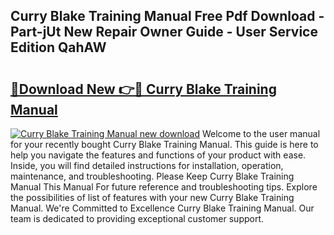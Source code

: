 ## Curry Blake Training Manual Free Pdf Download - Part-jUt New Repair Owner Guide - User Service Edition QahAW

# <h2><a href="http://bc80635.oget.top/?id=Curry+Blake+Training+Manual">🔗Download New 👉🔴 Curry Blake Training Manual</a></h2>

[![Curry Blake Training Manual new download](https://i.imgur.com/5g1atiW.png)](http://bc80635.oget.top/?id=Curry+Blake+Training+Manual)
Welcome to the user manual for your recently bought Curry Blake Training Manual. This guide is here to help you navigate the features and functions of your product with ease. Inside, you will find detailed instructions for installation, operation, maintenance, and troubleshooting. Please Keep Curry Blake Training Manual This Manual For future reference and troubleshooting tips. Explore the possibilities of list of features with your new Curry Blake Training Manual. We're Committed to Excellence Curry Blake Training Manual. Our team is dedicated to providing exceptional customer support.

